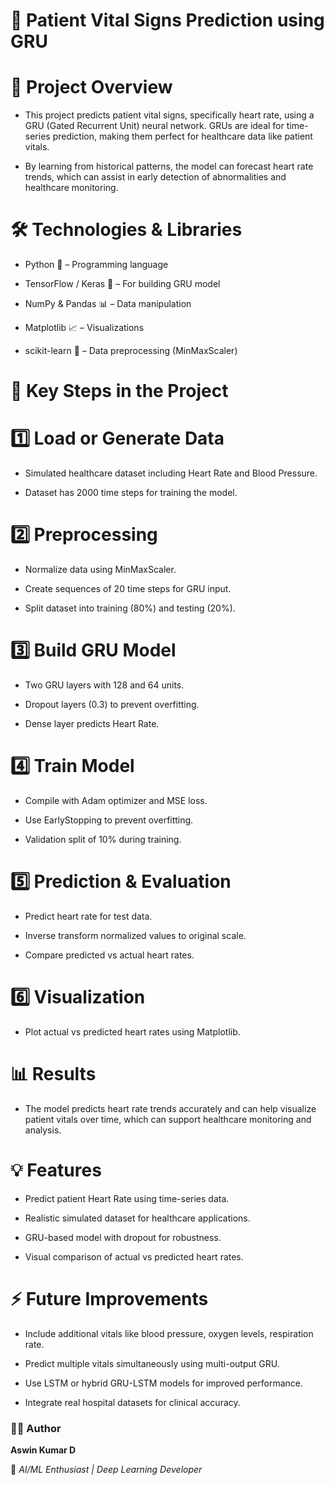 # 🏥 Patient Vital Signs Prediction using GRU

# 🚀 Project Overview

- This project predicts patient vital signs, specifically heart rate, using a GRU (Gated Recurrent Unit) neural network. GRUs are ideal for time-series prediction, making them perfect for healthcare data like patient vitals.

- By learning from historical patterns, the model can forecast heart rate trends, which can assist in early detection of abnormalities and healthcare monitoring.

# 🛠️ Technologies & Libraries

- Python 🐍 – Programming language

- TensorFlow / Keras 🤖 – For building GRU model

- NumPy & Pandas 📊 – Data manipulation

- Matplotlib 📈 – Visualizations

- scikit-learn 🔧 – Data preprocessing (MinMaxScaler)

# 📝 Key Steps in the Project

# 1️⃣ Load or Generate Data

- Simulated healthcare dataset including Heart Rate and Blood Pressure.

- Dataset has 2000 time steps for training the model.

# 2️⃣ Preprocessing

- Normalize data using MinMaxScaler.

- Create sequences of 20 time steps for GRU input.

- Split dataset into training (80%) and testing (20%).

# 3️⃣ Build GRU Model

- Two GRU layers with 128 and 64 units.

- Dropout layers (0.3) to prevent overfitting.

- Dense layer predicts Heart Rate.

# 4️⃣ Train Model

- Compile with Adam optimizer and MSE loss.

- Use EarlyStopping to prevent overfitting.

- Validation split of 10% during training.

# 5️⃣ Prediction & Evaluation

- Predict heart rate for test data.

- Inverse transform normalized values to original scale.

- Compare predicted vs actual heart rates.

# 6️⃣ Visualization

- Plot actual vs predicted heart rates using Matplotlib.

# 📊 Results

- The model predicts heart rate trends accurately and can help visualize patient vitals over time, which can support healthcare monitoring and analysis.

# 💡 Features

- Predict patient Heart Rate using time-series data.

- Realistic simulated dataset for healthcare applications.

- GRU-based model with dropout for robustness.

- Visual comparison of actual vs predicted heart rates.

# ⚡ Future Improvements

- Include additional vitals like blood pressure, oxygen levels, respiration rate.

- Predict multiple vitals simultaneously using multi-output GRU.

- Use LSTM or hybrid GRU-LSTM models for improved performance.

- Integrate real hospital datasets for clinical accuracy.

### 👨‍💻 Author

**Aswin Kumar D**

💌 *AI/ML Enthusiast | Deep Learning Developer*
